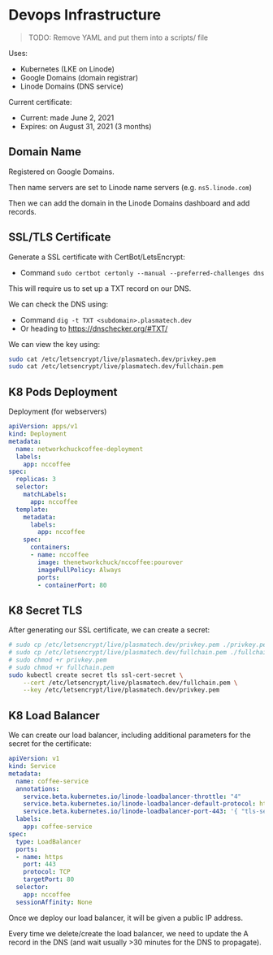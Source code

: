 # Devops Infrastructure

> TODO: Remove YAML and put them into a scripts/ file

Uses:
* Kubernetes (LKE on Linode)
* Google Domains (domain registrar)
* Linode Domains (DNS service)

Current certificate:
* Current: made June 2, 2021
* Expires: on August 31, 2021 (3 months)

## Domain Name

Registered on Google Domains.

Then name servers are set to Linode name servers (e.g. `ns5.linode.com`)

Then we can add the domain in the Linode Domains dashboard and add records.

## SSL/TLS Certificate

Generate a SSL certificate with CertBot/LetsEncrypt:
* Command `sudo certbot certonly --manual --preferred-challenges dns`

This will require us to set up a TXT record on our DNS.

We can check the DNS using:
* Command `dig -t TXT <subdomain>.plasmatech.dev`
* Or heading to https://dnschecker.org/#TXT/

We can view the key using:
```bash
sudo cat /etc/letsencrypt/live/plasmatech.dev/privkey.pem
sudo cat /etc/letsencrypt/live/plasmatech.dev/fullchain.pem
```

## K8 Pods Deployment

Deployment (for webservers)

```yaml
apiVersion: apps/v1
kind: Deployment
metadata:
  name: networkchuckcoffee-deployment
  labels:
    app: nccoffee
spec:
  replicas: 3
  selector:
    matchLabels:
      app: nccoffee
  template:
    metadata:
      labels:
        app: nccoffee
    spec:
      containers:
      - name: nccoffee
        image: thenetworkchuck/nccoffee:pourover
        imagePullPolicy: Always
        ports:
        - containerPort: 80

```

## K8 Secret TLS

After generating our SSL certificate, we can create a secret:

```bash
# sudo cp /etc/letsencrypt/live/plasmatech.dev/privkey.pem ./privkey.pem
# sudo cp /etc/letsencrypt/live/plasmatech.dev/fullchain.pem ./fullchain.pem
# sudo chmod +r privkey.pem
# sudo chmod +r fullchain.pem
sudo kubectl create secret tls ssl-cert-secret \
    --cert /etc/letsencrypt/live/plasmatech.dev/fullchain.pem \
    --key /etc/letsencrypt/live/plasmatech.dev/privkey.pem
```


## K8 Load Balancer

We can create our load balancer, including additional parameters for the secret for the certificate:

```yaml
apiVersion: v1
kind: Service
metadata:
  name: coffee-service
  annotations:
    service.beta.kubernetes.io/linode-loadbalancer-throttle: "4"
    service.beta.kubernetes.io/linode-loadbalancer-default-protocol: http
    service.beta.kubernetes.io/linode-loadbalancer-port-443: '{ "tls-secret-name": "ssl-cert-secret", "protocol": "https" }'
  labels:
    app: coffee-service
spec:
  type: LoadBalancer
  ports:
  - name: https
    port: 443
    protocol: TCP
    targetPort: 80
  selector:
    app: nccoffee
  sessionAffinity: None

```

Once we deploy our load balancer, it will be given a public IP address.

Every time we delete/create the load balancer, we need to update the A record in the DNS
(and wait usually >30 minutes for the DNS to propagate).